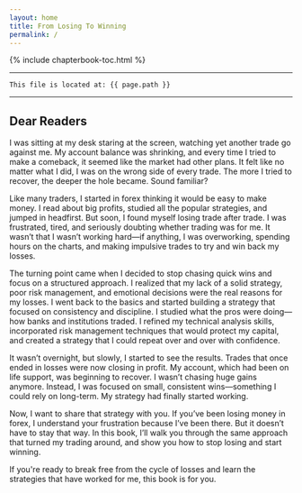 ```yaml
---
layout: home
title: From Losing To Winning
permalink: /
---
```


{% include chapterbook-toc.html %}

---
```
This file is located at: {{ page.path }}
```
---


Dear Readers
-

   I was sitting at my desk staring at the screen, watching yet another trade go against me. My account balance was shrinking, and every time I tried to make a comeback, it seemed like the market had other plans. It felt like no matter what I did, I was on the wrong side of every trade. The more I tried to recover, the deeper the hole became. Sound familiar?

Like many traders, I started in forex thinking it would be easy to make money. I read about big profits, studied all the popular strategies, and jumped in headfirst. But soon, I found myself losing trade after trade. I was frustrated, tired, and seriously doubting whether trading was for me. It wasn’t that I wasn’t working hard—if anything, I was overworking, spending hours on the charts, and making impulsive trades to try and win back my losses.

The turning point came when I decided to stop chasing quick wins and focus on a structured approach. I realized that my lack of a solid strategy, poor risk management, and emotional decisions were the real reasons for my losses. I went back to the basics and started building a strategy that focused on consistency and discipline. I studied what the pros were doing—how banks and institutions traded. I refined my technical analysis skills, incorporated risk management techniques that would protect my capital, and created a strategy that I could repeat over and over with confidence.

It wasn’t overnight, but slowly, I started to see the results. Trades that once ended in losses were now closing in profit. My account, which had been on life support, was beginning to recover. I wasn’t chasing huge gains anymore. Instead, I was focused on small, consistent wins—something I could rely on long-term. My strategy had finally started working.

Now, I want to share that strategy with you. If you’ve been losing money in forex, I understand your frustration because I’ve been there. But it doesn’t have to stay that way. In this book, I’ll walk you through the same approach that turned my trading around, and show you how to stop losing and start winning.

If you're ready to break free from the cycle of losses and learn the strategies that have worked for me, this book is for you.

